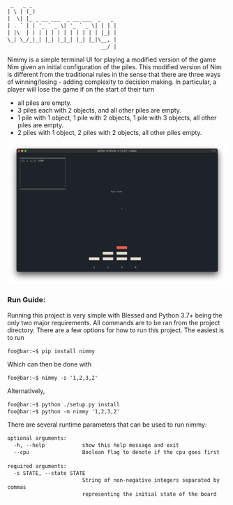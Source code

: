 ```
 _   _ _                           
| \ | (_)                                
|  \| |_ _ __ ___  _ __ ___  _   _ 
| . ` | | '_ ` _ \| '_ ` _ \| | | |
| |\  | | | | | | | | | | | | |_| |
\_| \_/_|_| |_| |_|_| |_| |_|\__, |
                              __/ |        
```

Nimmy is a simple terminal UI for playing a modified version of the game Nim given an initial configuration
of the piles. This modified version of Nim is different from the traditional rules in the sense that there are three ways
of winning/losing - adding complexity to decision making. In particular, a player will lose the game if on the start
of their turn

- all piles are empty.
- 3 piles each with 2 objects, and all other piles are empty.
- 1 pile with 1 object, 1 pile with 2 objects, 1 pile with 3 objects, all other piles are empty.
- 2 piles with 1 object, 2 piles with 2 objects, all other piles empty. 

![alt text](data/images/demo.png)

### Run Guide:
Running this project is very simple with Blessed and Python 3.7+ being the only two major requirements. 
All commands are to be ran from the project directory. There are a few options for how to run this project. The easiest
is to run 
```console
foo@bar:~$ pip install nimmy 
```
Which can then be done with 
```console
foo@bar:~$ nimmy -s '1,2,3,2'
```
Alternatively, 

```console
foo@bar:~$ python ./setup.py install
foo@bar:~$ python -m nimmy '1,2,3,2'
```
There are several runtime parameters that can be used to run nimmy: 

```console
optional arguments:
  -h, --help            show this help message and exit
  --cpu                 Boolean flag to denote if the cpu goes first

required arguments:
  -s STATE, --state STATE
                        String of non-negative integers separated by commas
                        representing the initial state of the board

```
